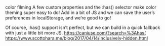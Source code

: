 color filming
A few custom properties and the :has() selector make color theming super easy to do! Add in a bit of JS and we can save the user’s preferences in localStorage, and we’re good to go! 

Of course, :has() support isn’t perfect, but we can build in a quick fallback with just a little bit more JS.
https://caniuse.com/?search=%3Ahas(
https://www.scottohara.me/blog/2017/04/14/inclusively-hidden.html

